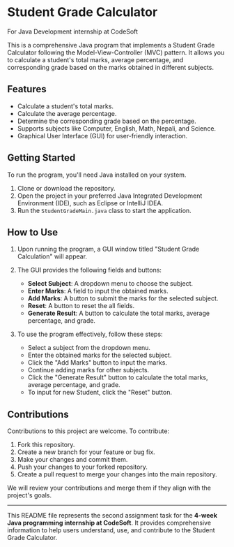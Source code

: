 # Student Grade Calculator

For Java Development internship at CodeSoft

This is a comprehensive Java program that implements a Student Grade Calculator following the Model-View-Controller (MVC) pattern. It allows you to calculate a student's total marks, average percentage, and corresponding grade based on the marks obtained in different subjects.

## Features

- Calculate a student's total marks.
- Calculate the average percentage.
- Determine the corresponding grade based on the percentage.
- Supports subjects like Computer, English, Math, Nepali, and Science.
- Graphical User Interface (GUI) for user-friendly interaction.

## Getting Started

To run the program, you'll need Java installed on your system.

1. Clone or download the repository.
2. Open the project in your preferred Java Integrated Development Environment (IDE), such as Eclipse or IntelliJ IDEA.
3. Run the `StudentGradeMain.java` class to start the application.

## How to Use

1. Upon running the program, a GUI window titled "Student Grade Calculation" will appear.

2. The GUI provides the following fields and buttons:
    - **Select Subject**: A dropdown menu to choose the subject.
    - **Enter Marks**: A field to input the obtained marks.
    - **Add Marks**: A button to submit the marks for the selected subject.
    - **Reset**: A button to reset the all fields.
    - **Generate Result**: A button to calculate the total marks, average percentage, and grade.

3. To use the program effectively, follow these steps:
    - Select a subject from the dropdown menu.
    - Enter the obtained marks for the selected subject.
    - Click the "Add Marks" button to input the marks.
    - Continue adding marks for other subjects.
    - Click the "Generate Result" button to calculate the total marks, average percentage, and grade.
    - To input for new Student, click the "Reset" button.

## Contributions

Contributions to this project are welcome. To contribute:

1. Fork this repository.
2. Create a new branch for your feature or bug fix.
3. Make your changes and commit them.
4. Push your changes to your forked repository.
5. Create a pull request to merge your changes into the main repository.

We will review your contributions and merge them if they align with the project's goals.

---

This README file represents the second assignment task for the **4-week Java programming internship at CodeSoft**. It provides comprehensive information to help users understand, use, and contribute to the Student Grade Calculator.
